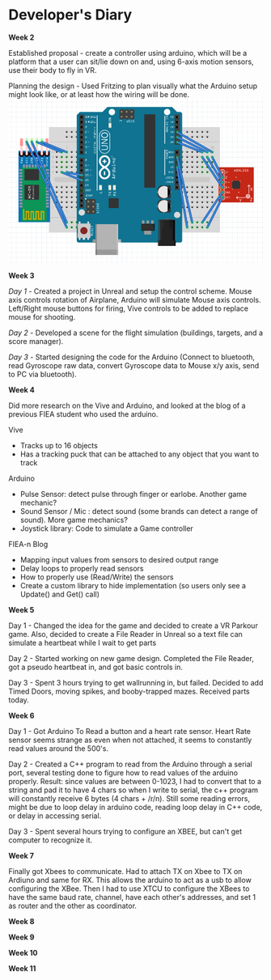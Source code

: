 # Developer's Diary

**Week 2**

Established proposal - create a controller using arduino, which will be a platform
that a user can sit/lie down on and, using 6-axis motion sensors, use their body
to fly in VR.

Planning the design - Used Fritzing to plan visually what the Arduino setup might look like, or
at least how the wiring will be done.
![Arduino Design](https://github.com/JoseOcasio1994/P3/blob/master/Resources/Design.png?raw=true) 

**Week 3**

*Day 1* - Created a project in Unreal and setup the control scheme. Mouse axis controls rotation of Airplane, Arduino will simulate Mouse axis controls. 
Left/Right mouse buttons for firing, Vive controls to be added to replace mouse for shooting.

*Day 2* - Developed a scene for the flight simulation (buildings, targets, and a score manager).

*Day 3* - Started designing the code for the Arduino (Connect to bluetooth, read 
Gyroscope raw data, convert Gyroscope data to Mouse x/y axis, send to PC via bluetooth).

**Week 4**

Did more research on the Vive and Arduino, and looked at the blog of a previous FIEA student who used the arduino.

Vive
- Tracks up to 16 objects
- Has a tracking puck that can be attached to any object that you want to track

Arduino
- Pulse Sensor: detect pulse through finger or earlobe. Another game mechanic?
- Sound Sensor / Mic : detect sound (some brands can detect a range of sound). More game mechanics?
- Joystick library: Code to simulate a Game controller

FIEA-n Blog
- Mapping input values from sensors to desired output range
- Delay loops to properly read sensors
- How to properly use (Read/Write) the sensors
- Create a custom library to hide implementation (so users only see a Update() and Get() call)

**Week 5**

Day 1 - Changed the idea for the game and decided to create a VR Parkour game. Also, decided
to create a File Reader in Unreal so a text file can simulate a heartbeat while I wait
to get parts

Day 2 - Started working on new game design. Completed the File Reader, got a pseudo
heartbeat in, and got basic controls in.

Day 3 - Spent 3 hours trying to get wallrunning in, but failed. Decided to add Timed Doors, 
moving spikes, and booby-trapped mazes. Received parts today.

**Week 6**

Day 1 - Got Arduino To Read a button and a heart rate sensor. Heart Rate sensor seems strange as even when not attached,
it seems to constantly read values around the 500's.

Day 2 - Created a C++ program to read from the Arduino through a serial port, several testing done to figure how to read
values of the arduino properly. Result: since values are between 0-1023, I had to convert that to a string and pad it to
have 4 chars so when I write to serial, the c++ program will constantly receive 6 bytes (4 chars + /r/n). Still some
reading errors, might be due to loop delay in arduino code, reading loop delay in C++ code, or delay in accessing serial.

Day 3 - Spent several hours trying to configure an XBEE, but can't get computer to recognize it.

**Week 7**

Finally got Xbees to communicate. Had to attach TX on Xbee to TX on Ardiuno and same for RX. This allows the arduino to act as a usb to allow configuring the XBee. Then I had to use XTCU to configure the XBees to have the same baud rate, channel, have each other's addresses, and set 1 as router and the other as coordinator.

**Week 8**



**Week 9**

**Week 10**

**Week 11**

